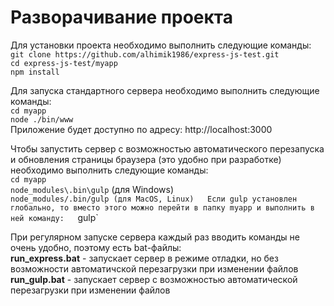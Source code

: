 # Разворачивание проекта
Для установки проекта необходимо выполнить следующие команды:  
`git clone https://github.com/alhimik1986/express-js-test.git`  
`cd express-js-test/myapp`  
`npm install`  


Для запуска стандартного сервера необходимо выполнить следующие команды:  
`cd myapp`  
`node ./bin/www`  
Приложение будет доступно по адресу: http://localhost:3000  


Чтобы запустить сервер с возможностью автоматического перезапуска и обновления страницы браузера (это удобно при разработке) необходимо выполнить следующие команды:  
`cd myapp`  
`node_modules\.bin\gulp` (для Windows)  
`node_modules/.bin/gulp (для MacOS, Linux)  
Если gulp установлен глобально, то вместо этого можно перейти в папку myapp и выполнить в ней команду:  
`gulp`  


При регулярном запуске сервера каждый раз вводить команды не очень удобно, поэтому есть bat-файлы:  
**run_express.bat** - запускает сервер в режиме отладки, но без возможности автоматичской перезагрузки при изменении файлов   
**run_gulp.bat** - запускает сервер с возможностью автоматической перезагрузки при изменении файлов  
